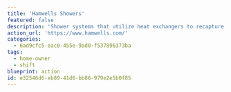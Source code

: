 ```yaml
---
title: 'Hamwells Showers'
featured: false
description: 'Shower systems that utilize heat exchangers to recapture heat and filtered pumps to recycle water up to 7 times before it is drained, thus significantly reducing water usage and energy consumption.'
action_url: 'https://www.hamwells.com/'
categories:
  - 6ad9cfc5-eac0-455e-9ad0-f537896373ba
tags:
  - home-owner
  - shift
blueprint: action
id: e32546d6-eb89-41d6-bb86-979e2e5b0f85
---
```

